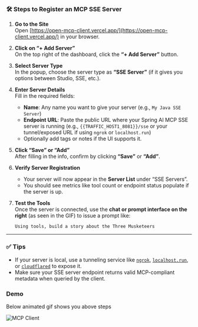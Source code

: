 ### 🛠️ Steps to Register an MCP SSE Server

1. **Go to the Site**  
   Open [https://open-mcp-client.vercel.app/](https://open-mcp-client.vercel.app/) in your browser.

2. **Click on “+ Add Server”**  
   On the top right of the dashboard, click the **“+ Add Server”** button.

3. **Select Server Type**  
   In the popup, choose the server type as **“SSE Server”** (if it gives you options between Studio, SSE, etc.).

4. **Enter Server Details**  
   Fill in the required fields:
   - **Name**: Any name you want to give your server (e.g., `My Java SSE Server`)
   - **Endpoint URL**: Paste the public URL where your Spring AI MCP SSE server is running (e.g., `{{TRAFFIC_HOST1_8081}}/sse` or your tunnel/exposed URL if using `ngrok` or `localhost.run`)
   - Optionally add tags or notes if the UI supports it.

5. **Click “Save” or “Add”**  
   After filling in the info, confirm by clicking **“Save”** or **“Add”**.

6. **Verify Server Registration**  
   - Your server will now appear in the **Server List** under “SSE Servers”.
   - You should see metrics like tool count or endpoint status populate if the server is up.

7. **Test the Tools**  
   Once the server is connected, use the **chat or prompt interface on the right** (as seen in the GIF) to issue a prompt like:  
   ```
   Using tools, build a story about the Three Musketeers
   ```

---

### ✅ Tips

- If your server is local, use a tunneling service like [`ngrok`](https://ngrok.com/), [`localhost.run`](https://localhost.run), or [`cloudflared`](https://developers.cloudflare.com/cloudflared/) to expose it.
- Make sure your SSE server endpoint returns valid MCP-compliant metadata when queried by the client.

### Demo 

Below animated gif shows you above steps 

![MCP Client](https://i.ibb.co/GQFMBVzV/2025-04-08-08-23-34-1.gif)